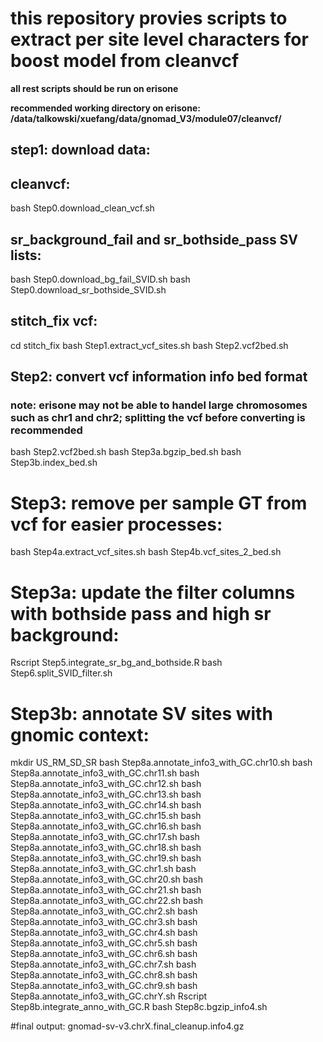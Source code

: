 # this repository provies scripts to extract per site level characters for boost model  from cleanvcf

**all rest scripts should be run on erisone**

**recommended working directory on erisone: /data/talkowski/xuefang/data/gnomad_V3/module07/cleanvcf/**
## step1: download data:
## cleanvcf:
bash Step0.download_clean_vcf.sh
## sr_background_fail and  sr_bothside_pass SV lists:
bash Step0.download_bg_fail_SVID.sh
bash Step0.download_sr_bothside_SVID.sh

## stitch_fix vcf:
cd stitch_fix
bash Step1.extract_vcf_sites.sh
bash Step2.vcf2bed.sh

## Step2: convert vcf information info bed format 
### note: erisone may not be able to handel large chromosomes such as chr1 and chr2; splitting the vcf before converting is recommended
bash Step2.vcf2bed.sh 
bash  Step3a.bgzip_bed.sh 
bash Step3b.index_bed.sh

# Step3: remove per sample GT from vcf for easier processes:
bash Step4a.extract_vcf_sites.sh
bash Step4b.vcf_sites_2_bed.sh

# Step3a: update the filter columns with bothside pass and high sr background:
Rscript Step5.integrate_sr_bg_and_bothside.R 
bash Step6.split_SVID_filter.sh

# Step3b: annotate SV sites with gnomic context:
mkdir US_RM_SD_SR
bash Step8a.annotate_info3_with_GC.chr10.sh
bash Step8a.annotate_info3_with_GC.chr11.sh
bash Step8a.annotate_info3_with_GC.chr12.sh
bash Step8a.annotate_info3_with_GC.chr13.sh
bash Step8a.annotate_info3_with_GC.chr14.sh
bash Step8a.annotate_info3_with_GC.chr15.sh
bash Step8a.annotate_info3_with_GC.chr16.sh
bash Step8a.annotate_info3_with_GC.chr17.sh
bash Step8a.annotate_info3_with_GC.chr18.sh
bash Step8a.annotate_info3_with_GC.chr19.sh
bash Step8a.annotate_info3_with_GC.chr1.sh
bash Step8a.annotate_info3_with_GC.chr20.sh
bash Step8a.annotate_info3_with_GC.chr21.sh
bash Step8a.annotate_info3_with_GC.chr22.sh
bash Step8a.annotate_info3_with_GC.chr2.sh
bash Step8a.annotate_info3_with_GC.chr3.sh
bash Step8a.annotate_info3_with_GC.chr4.sh
bash Step8a.annotate_info3_with_GC.chr5.sh
bash Step8a.annotate_info3_with_GC.chr6.sh
bash Step8a.annotate_info3_with_GC.chr7.sh
bash Step8a.annotate_info3_with_GC.chr8.sh
bash Step8a.annotate_info3_with_GC.chr9.sh
bash Step8a.annotate_info3_with_GC.chrY.sh
Rscript Step8b.integrate_anno_with_GC.R
bash Step8c.bgzip_info4.sh

#final output:  gnomad-sv-v3.chrX.final_cleanup.info4.gz


